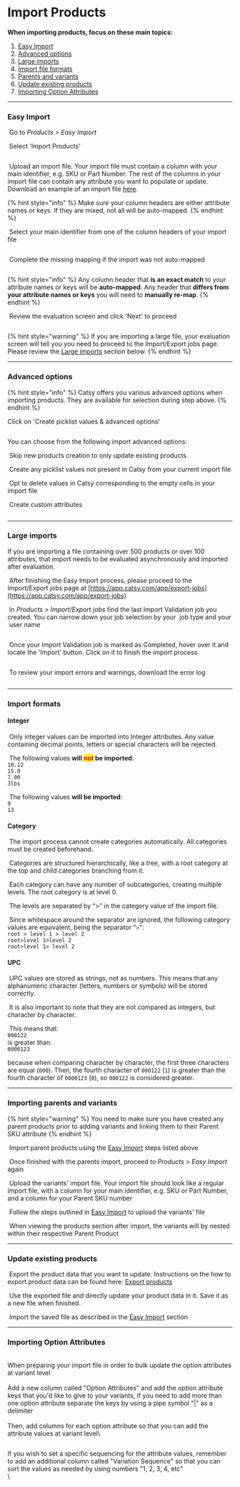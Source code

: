 # Import Products

**When importing products, focus on these main topics:**

1. [Easy Import](./#easy-import)
2. [Advanced options](./#advanced-options)
3. [Large imports](./#large-imports)
4. [Import file formats](./#import-formats)
5. [Parents and variants](./#importing-parents-and-variants)
6. [Update existing products](./#update-existing-products)
7. [Importing Option Attributes](./#importing-option-attributes)

***

### Easy Import

<img src="../../.gitbook/assets/image (646).png" alt="" data-size="line"> Go to _Products > Easy Import_

<img src="../../.gitbook/assets/image (650).png" alt="" data-size="line"> Select 'Import Products'

<figure><img src="../../.gitbook/assets/image (898).png" alt=""><figcaption></figcaption></figure>

<img src="../../.gitbook/assets/image (654).png" alt="" data-size="line"> Upload an import file. Your import file must contain a column with your main identifier, e.g. SKU or Part Number. The rest of the columns in your import file can contain any attribute you want to populate or update. Download an example of an import file [here](https://app.catsy.com/app/dashboard/courses).

{% hint style="info" %}
Make sure your column headers are either attribute names or keys. If they are mixed, not all will be auto-mapped.
{% endhint %}

<img src="../../.gitbook/assets/image (658).png" alt="" data-size="line"> Select your main identifier from one of the column headers of your import file

<figure><img src="../../.gitbook/assets/image (684).png" alt=""><figcaption></figcaption></figure>

<img src="../../.gitbook/assets/image (661).png" alt="" data-size="line"> Complete the missing mapping if the import was not auto-mapped

<figure><img src="../../.gitbook/assets/image (685).png" alt=""><figcaption></figcaption></figure>

{% hint style="info" %}
Any column header that **is an exact match** to your attribute names or keys will be **auto-mapped**. Any header that **differs from your attribute names or keys** you will need to **manually re-map**.
{% endhint %}

<img src="../../.gitbook/assets/image (666).png" alt="" data-size="line"> Review the evaluation screen and click 'Next' to proceed

<figure><img src="../../.gitbook/assets/image (686).png" alt=""><figcaption></figcaption></figure>

{% hint style="warning" %}
If you are importing a large file, your evaluation screen will tell you you need to proceed to the Import/Export jobs page. Please review the [Large imports](./#large-imports) section below.
{% endhint %}

***

### Advanced options

{% hint style="info" %}
Catsy offers you various advanced options when importing products. They are available for selection during step <img src="../../.gitbook/assets/image (662).png" alt="" data-size="line">above.
{% endhint %}

<img src="../../.gitbook/assets/image (647).png" alt="" data-size="line">Click on 'Create picklist values & advanced options'

<figure><img src="../../.gitbook/assets/image (687).png" alt=""><figcaption></figcaption></figure>

You can choose from the following import advanced options:

<img src="../../.gitbook/assets/image (651).png" alt="" data-size="line"> Skip new products creation to only update existing products

<img src="../../.gitbook/assets/image (655).png" alt="" data-size="line"> Create any picklist values not present in Catsy from your current import file

<img src="../../.gitbook/assets/image (659).png" alt="" data-size="line"> Opt to delete values in Catsy corresponding to the empty cells in your import file

<img src="../../.gitbook/assets/image (663).png" alt="" data-size="line"> Create custom attributes

<figure><img src="../../.gitbook/assets/image (688).png" alt=""><figcaption></figcaption></figure>

***

### Large imports

If you are importing a file containing over 500 products or over 100 attributes, that import needs to be evaluated asynchronously and imported after evaluation.

<img src="../../.gitbook/assets/image (648).png" alt="" data-size="line"> After finishing the Easy Import process, please proceed to the Import/Export jobs page at [https://app.catsy.com/app/export-jobs](https://app.catsy.com/app/export-jobs)

<img src="../../.gitbook/assets/image (652).png" alt="" data-size="line"> In _Products > Import/Export jobs_ find the last Import Validation job you created. You can narrow down your job selection by your <img src="../../.gitbook/assets/image (656).png" alt="" data-size="line"> job type and your <img src="../../.gitbook/assets/image (660).png" alt="" data-size="line"> user name

<figure><img src="../../.gitbook/assets/image (691).png" alt=""><figcaption></figcaption></figure>

<img src="../../.gitbook/assets/image (664).png" alt="" data-size="line"> Once your Import Validation job is marked as Completed, hover over it and locate the 'Import' button. Click on it to finish the import process

<figure><img src="../../.gitbook/assets/image (692).png" alt=""><figcaption></figcaption></figure>

<img src="../../.gitbook/assets/image (665).png" alt="" data-size="line"> To review your import errors and warnings, download the error log

<figure><img src="../../.gitbook/assets/image (693).png" alt=""><figcaption></figcaption></figure>

***

### Import formats

#### Integer

<img src="../../.gitbook/assets/image (302).png" alt="" data-size="line"> Only integer values can be imported into Integer attributes. Any value containing decimal points, letters or special characters will be rejected.

<img src="../../.gitbook/assets/image (303).png" alt="" data-size="line"> The following values **will&#x20;**<mark style="color:red;">**not**</mark>**&#x20;be imported**:\
`10.12`\
`15.0`\
`7.00`\
`3lbs`

<img src="../../.gitbook/assets/image (304).png" alt="" data-size="line"> The following values **will be imported**:\
`9`\
`13`

#### Category

<img src="../../.gitbook/assets/image (302).png" alt="" data-size="line"> The import process cannot create categories automatically. All categories must be created beforehand.

<img src="../../.gitbook/assets/image (303).png" alt="" data-size="line"> Categories are structured hierarchically, like a tree, with a root category at the top and child categories branching from it.

<img src="../../.gitbook/assets/image (304).png" alt="" data-size="line"> Each category can have any number of subcategories, creating multiple levels. The root category is at level 0.

<img src="../../.gitbook/assets/image (305).png" alt="" data-size="line"> The levels are separated by “>” in the category value of the import file.

<img src="../../.gitbook/assets/image (306).png" alt="" data-size="line"> Since whitespace around the separator are ignored, the following category values are equivalent, being the separator "`>`":\
`root > level 1 > level 2`\
`root>level 1>level 2`\
`root>level 1> level 2`

#### UPC

<img src="../../.gitbook/assets/image (302).png" alt="" data-size="line"> UPC values are stored as strings, not as numbers. This means that any alphanumeric character (letters, numbers or symbols) will be stored correctly.

<img src="../../.gitbook/assets/image (303).png" alt="" data-size="line"> It is also important to note that they are not compared as integers, but character by character.

<img src="../../.gitbook/assets/image (304).png" alt="" data-size="line"> This means that:\
`000122`\
is greater than:\
`0000123`

because when comparing character by character, the first three characters are equal (`000`). Then, the fourth character of `000122` (`1`) is greater than the fourth character of `0000123` (`0`), so `000122` is considered greater.

***

### Importing parents and variants

{% hint style="warning" %}
You need to make sure you have created any parent products prior to adding variants and linking them to their Parent SKU attribute
{% endhint %}

<img src="../../.gitbook/assets/image (302).png" alt="" data-size="line"> Import parent products using the [Easy Import](./#easy-import) steps listed above

<img src="../../.gitbook/assets/image (303).png" alt="" data-size="line"> Once finished with the parents import, proceed to _Products > Easy Import_ again

<img src="../../.gitbook/assets/image (304).png" alt="" data-size="line"> Upload the variants' import file. Your import file should look like a regular import file, with a column for your main identifier, e.g. SKU or Part Number, and a column for your Parent SKU number

<img src="../../.gitbook/assets/image (305).png" alt="" data-size="line"> Follow the steps outlined in [Easy Import](./#easy-import) to upload the variants' file

<img src="../../.gitbook/assets/image (306).png" alt="" data-size="line"> When viewing the products section after import, the variants will by nested within their respective Parent Product

***

### Update existing products

<img src="../../.gitbook/assets/image (649).png" alt="" data-size="line"> Export the product data that you want to update. Instructions on the how to export product data can be found here: [Export products](../export-products.md)

<img src="../../.gitbook/assets/image (653).png" alt="" data-size="line"> Use the exported file and directly update your product data in it. Save it as a new file when finished.

<img src="../../.gitbook/assets/image (657).png" alt="" data-size="line"> Import the saved file as described in the [Easy Import](./#easy-import) section

***

### Importing Option Attributes

\
When preparing your import file in order to bulk update the option attributes at variant level\
\
Add a new column called "Option Attributes" and add the option attribute keys that you'd like to give to your variants, if you need to add more than one option attribute separate the keys  by using a pipe symbol "|" as a delimiter\
\
Then, add columns for each option attribute so that you can add the attribute values at variant level\


<figure><img src="../../.gitbook/assets/image (1254).png" alt=""><figcaption></figcaption></figure>

If you wish to set a specific sequencing for the attribute values, remember to add an additional column called "Variation Sequence" so that you can sort the values as needed by using numbers "1, 2, 3, 4, etc"\
\


<figure><img src="../../.gitbook/assets/image (1255).png" alt=""><figcaption></figcaption></figure>
